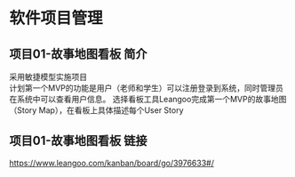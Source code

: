 # 软件项目管理
## 项目01-故事地图看板 简介
采用敏捷模型实施项目  
计划第一个MVP的功能是用户（老师和学生）可以注册登录到系统，同时管理员在系统中可以查看用户信息。 
选择看板工具Leangoo完成第一个MVP的故事地图（Story Map），在看板上具体描述每个User Story  
## 项目01-故事地图看板 链接
https://www.leangoo.com/kanban/board/go/3976633#/